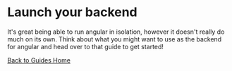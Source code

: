 # Launch your backend
It's great being able to run angular in isolation, however it doesn't really do much on its own. Think about what you might want to use as the backend for angular and head over to that guide to get started!

[Back to Guides Home](/)
